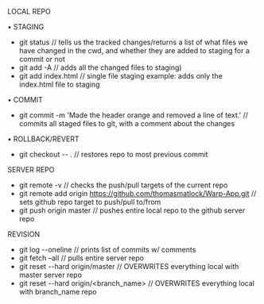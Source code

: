 LOCAL REPO

• STAGING

- git status // tells us the tracked changes/returns a list of what files we have changed in the cwd, and whether they are added to staging for a commit or not
- git add -A // adds all the changed files to staging)
- git add index.html // single file staging example: adds only the index.html file to staging

• COMMIT

- git commit -m 'Made the header orange and removed a line of text.' // commits all staged files to git, with a comment about the changes

• ROLLBACK/REVERT

- git checkout -- . // restores repo to most previous commit

SERVER REPO

- git remote -v // checks the push/pull targets of the current repo
- git remote add origin https://github.com/thomasmatlock/Warp-App.git // sets github repo target to push/pull to/from
- git push origin master // pushes entire local repo to the github server repo

REVISION

- git log --oneline // prints list of commits w/ comments
- git fetch –all // pulls entire server repo
- git reset --hard origin/master // OVERWRITES everything local with master server repo
- git reset --hard origin/<branch_name> // OVERWRITES everything local with branch_name repo
